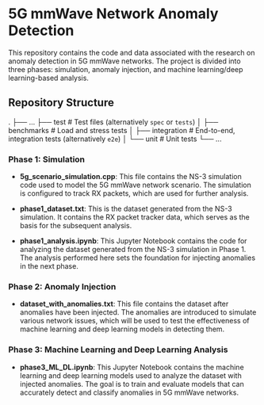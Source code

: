 # 5G mmWave Network Anomaly Detection

This repository contains the code and data associated with the research on anomaly detection in 5G mmWave networks. The project is divided into three phases: simulation, anomaly injection, and machine learning/deep learning-based analysis.

## Repository Structure

.
├── ...
├── test                    # Test files (alternatively `spec` or `tests`)
│   ├── benchmarks          # Load and stress tests
│   ├── integration         # End-to-end, integration tests (alternatively `e2e`)
│   └── unit                # Unit tests
└── ...

### Phase 1: Simulation

- **5g_scenario_simulation.cpp**: This file contains the NS-3 simulation code used to model the 5G mmWave network scenario. The simulation is configured to track RX packets, which are used for further analysis.

- **phase1_dataset.txt**: This is the dataset generated from the NS-3 simulation. It contains the RX packet tracker data, which serves as the basis for the subsequent analysis.

- **phase1_analysis.ipynb**: This Jupyter Notebook contains the code for analyzing the dataset generated from the NS-3 simulation in Phase 1. The analysis performed here sets the foundation for injecting anomalies in the next phase.

### Phase 2: Anomaly Injection

- **dataset_with_anomalies.txt**: This file contains the dataset after anomalies have been injected. The anomalies are introduced to simulate various network issues, which will be used to test the effectiveness of machine learning and deep learning models in detecting them.

### Phase 3: Machine Learning and Deep Learning Analysis

- **phase3_ML_DL.ipynb**: This Jupyter Notebook contains the machine learning and deep learning models used to analyze the dataset with injected anomalies. The goal is to train and evaluate models that can accurately detect and classify anomalies in 5G mmWave networks.

